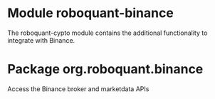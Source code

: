 # Module roboquant-binance

The roboquant-cypto module contains the additional functionality to integrate with Binance.

# Package org.roboquant.binance

Access the Binance broker and marketdata APIs


